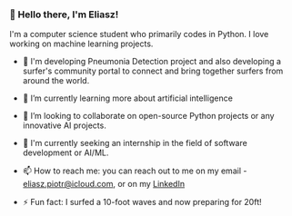 ### 👋 Hello there, I'm Eliasz!

I'm a computer science student who primarily codes in Python. I love working on machine learning projects.

- 🔭 I'm developing Pneumonia Detection project and also developing a surfer's community portal to connect and bring together surfers from around the world.

- 🌱 I’m currently learning more about artificial intelligence

- 👯 I’m looking to collaborate on open-source Python projects or any innovative AI projects.

- 🤔 I'm currently seeking an internship in the field of software development or AI/ML.

- 📫 How to reach me: you can reach out to me on my email - eliasz.piotr@icloud.com, or on my [LinkedIn](https://www.linkedin.com/in/piotr-eliasz-b21330256/)

- ⚡️ Fun fact: I surfed a 10-foot waves and now preparing for 20ft!

